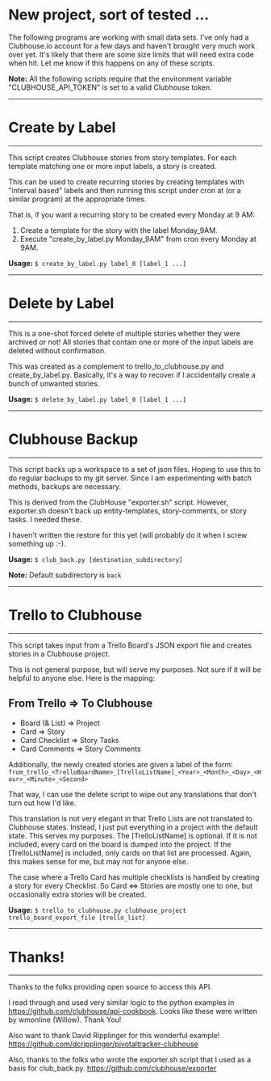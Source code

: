 New project, sort of tested ...
==================================
The following programs are working with small data sets. I've only had a 
Clubhouse.io account for a few days and haven't brought very much work over 
yet. It's likely that there are some size limits that will need extra code
when hit. Let me know if this happens on any of these scripts.

**Note:** All the following scripts require that the environment variable 
"CLUBHOUSE_API_TOKEN" is set to a valid Clubhouse token.

--------------------------------------------------------------------------
Create by Label
===============
--------------------------------------------------------------------------

This script creates Clubhouse stories from story templates. For each 
template matching one or more input labels, a story is created.

This can be used to create recurring stories by creating templates with 
"interval based" labels and then running this script under cron at (or a 
similar program) at the appropriate times.

That is, if you want a recurring story to be created every Monday at
9 AM: 

1. Create a template for the story with the label Monday_9AM.
2. Execute "create_by_label.py Monday_9AM" from cron every Monday at 9AM.

**Usage:** `$ create_by_label.py label_0 [label_1 ...]`

--------------------------------------------------------------------------
Delete by Label
===============
--------------------------------------------------------------------------

This is a one-shot forced delete of multiple stories whether they were 
archived or not! All stories that contain one or more of the input labels
are deleted without confirmation.

This was created as a complement to trello_to_clubhouse.py and 
create_by_label.py. Basically, it's a way to recover if I accidentally 
create a bunch of unwanted stories.

**Usage:** `$ delete_by_label.py label_0 [label_1 ...]`

--------------------------------------------------------------------------
Clubhouse Backup
================
--------------------------------------------------------------------------

This script backs up a workspace to a set of json files. Hoping to use 
this to do regular backups to my git server. Since I am experimenting with 
batch methods, backups are necessary.

This is derived from the ClubHouse "exporter.sh" script. However, exporter.sh
doesn't back up entity-templates, story-comments, or story tasks. I needed 
these.

I haven't written the restore for this yet (will probably do it when I screw 
something up :-).

**Usage:** `$ club_back.py [destination_subdirectory]`

**Note:** Default subdirectory is `back`

--------------------------------------------------------------------------
Trello to Clubhouse
===================
--------------------------------------------------------------------------

This script takes input from a Trello Board's JSON export file and creates 
stories in a Clubhouse project.

This is not general purpose, but will serve my purposes. Not sure if it will 
be helpful to anyone else. Here is the mapping:

From Trello    => To Clubhouse
------------------------------
* Board (& List) => Project
* Card           => Story
* Card Checklist => Story Tasks
* Card Comments  => Story Comments  

Additionally, the newly created stories are given a label of the form:  
`from_trello_<TrelloBoardName>_[TrelloListName]_<Year>_<Month>_<Day>_<Hour>_<Minute>_<Second>`

That way, I can use the delete script to wipe out any translations that don't 
turn out how I'd like.

This translation is not very elegant in that Trello Lists are not translated to 
Clubhouse states. Instead, I just put everything in a project with the default 
state. This serves my purposes. The [TrelloListName] is optional. If it is not 
included, every card on the board is dumped into the project. If the 
[TrelloListName] is included, only cards on that list are processed. Again, this 
makes sense for me, but may not for anyone else.

The case where a Trello Card has multiple checklists is handled by creating a 
story for every Checklist. So Card <=> Stories are mostly one to one, but
occasionally extra stories will be created.

**Usage:** `$ trello_to_clubhouse.py clubhouse_project trello_board_export_file [trello_list]`

--------------------------------------------------------------------------
Thanks!
=======
--------------------------------------------------------------------------
Thanks to the folks providing open source to access this API. 

I read through and used very similar logic to the python examples in 
https://github.com/clubhouse/api-cookbook. Looks like these were written by 
wmonline (Willow). Thank You!

Also want to thank David Ripplinger for this wonderful example!
https://github.com/dcripplinger/pivotaltracker-clubhouse

Also, thanks to the folks who wrote the exporter.sh script that I used as a
basis for club_back.py.
https://github.com/clubhouse/exporter
